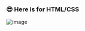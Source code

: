 ### 😎 Here is for HTML/CSS
![image](https://github.com/wnstndks/HTML-CSS/assets/125172335/764f6567-90b3-4a25-876a-9eb47a340da2)
